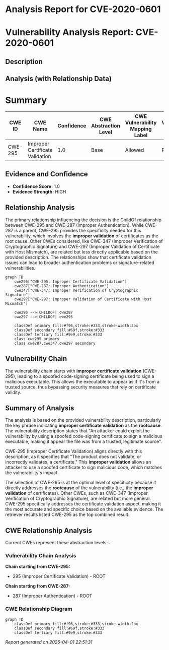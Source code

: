 # Analysis Report for CVE-2020-0601

# Vulnerability Analysis Report: CVE-2020-0601

## Description



## Analysis (with Relationship Data)

# Summary
| CWE ID | CWE Name | Confidence | CWE Abstraction Level | CWE Vulnerability Mapping Label | CWE-Vulnerability Mapping Notes |
|---|---|---|---|---|---|
| CWE-295 | Improper Certificate Validation | 1.0 | Base | Allowed | Primary CWE |

## Evidence and Confidence

*   **Confidence Score:** 1.0
*   **Evidence Strength:** HIGH

## Relationship Analysis
The primary relationship influencing the decision is the ChildOf relationship between CWE-295 and CWE-287 (Improper Authentication). While CWE-287 is a parent, CWE-295 provides the specificity needed for this vulnerability, which involves the **improper validation** of certificates as the root cause. Other CWEs considered, like CWE-347 (Improper Verification of Cryptographic Signature) and CWE-297 (Improper Validation of Certificate with Host Mismatch), are related but less directly applicable based on the provided description. The relationships show that certificate validation issues can lead to broader authentication problems or signature-related vulnerabilities.

```mermaid
graph TD
    cwe295["CWE-295: Improper Certificate Validation"]
    cwe287["CWE-287: Improper Authentication"]
    cwe347["CWE-347: Improper Verification of Cryptographic Signature"]
    cwe297["CWE-297: Improper Validation of Certificate with Host Mismatch"]

    cwe295 -->|CHILDOF| cwe287
    cwe297 -->|CHILDOF| cwe295
    
    classDef primary fill:#f96,stroke:#333,stroke-width:2px
    classDef secondary fill:#69f,stroke:#333
    classDef tertiary fill:#9e9,stroke:#333
    class cwe295 primary
    class cwe287,cwe347,cwe297 secondary
```

## Vulnerability Chain
The vulnerability chain starts with **improper certificate validation** (CWE-295), leading to a spoofed code-signing certificate being used to sign a malicious executable. This allows the executable to appear as if it's from a trusted source, thus bypassing security measures that rely on certificate validity.

## Summary of Analysis
The analysis is based on the provided vulnerability description, particularly the key phrase indicating **improper certificate validation** as the **rootcause**. The vulnerability description states that "An attacker could exploit the vulnerability by using a spoofed code-signing certificate to sign a malicious executable, making it appear the file was from a trusted, legitimate source".

CWE-295 (Improper Certificate Validation) aligns directly with this description, as it specifies that "The product does not validate, or incorrectly validates, a certificate." This **improper validation** allows an attacker to use a spoofed certificate to sign malicious code, which matches the vulnerability's impact.

The selection of CWE-295 is at the optimal level of specificity because it directly addresses the **rootcause** of the vulnerability (i.e., the **improper validation** of certificates). Other CWEs, such as CWE-347 (Improper Verification of Cryptographic Signature), are related but more general. CWE-295 specifically addresses the certificate validation aspect, making it the most accurate and specific choice based on the available evidence. The retriever results listed CWE-295 as the top combined result.


## CWE Relationship Analysis

Current CWEs represent these abstraction levels: .


### Vulnerability Chain Analysis

**Chain starting from CWE-295:**
- 295 (Improper Certificate Validation) - ROOT


**Chain starting from CWE-287:**
- 287 (Improper Authentication) - ROOT



### CWE Relationship Diagram

```mermaid
graph TD
    classDef primary fill:#f96,stroke:#333,stroke-width:2px
    classDef secondary fill:#69f,stroke:#333
    classDef tertiary fill:#9e9,stroke:#333
```



*Report generated on 2025-04-01 22:51:31*
